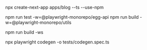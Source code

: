 npx create-next-app apps/blog --ts --use-npm

npm run test -w=@playwright-monorepo/egg-api
npm run build -w=@playwright-monorepo/utils

npm run build -ws

npx playwright codegen -o tests/codegen.spec.ts

